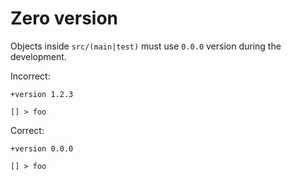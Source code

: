 # Zero version

Objects inside `src/(main|test)` must use `0.0.0` version during the
development.

Incorrect:

```eo
+version 1.2.3

[] > foo
```

Correct:

```eo
+version 0.0.0

[] > foo
```